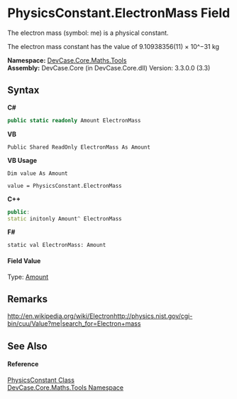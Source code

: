 # PhysicsConstant.ElectronMass Field
 

The electron mass (symbol: me) is a physical constant. 

 The electron mass constant has the value of 9.10938356(11) × 10^−31 kg

**Namespace:**&nbsp;<a href="N_DevCase_Core_Maths_Tools">DevCase.Core.Maths.Tools</a><br />**Assembly:**&nbsp;DevCase.Core (in DevCase.Core.dll) Version: 3.3.0.0 (3.3)

## Syntax

**C#**<br />
``` C#
public static readonly Amount ElectronMass
```

**VB**<br />
``` VB
Public Shared ReadOnly ElectronMass As Amount
```

**VB Usage**<br />
``` VB Usage
Dim value As Amount

value = PhysicsConstant.ElectronMass

```

**C++**<br />
``` C++
public:
static initonly Amount^ ElectronMass
```

**F#**<br />
``` F#
static val ElectronMass: Amount
```


#### Field Value
Type: <a href="T_DevCase_Core_Maths_Amount">Amount</a>

## Remarks
<a href="http://en.wikipedia.org/wiki/Electron" target="_blank">http://en.wikipedia.org/wiki/Electron</a><a href="http://physics.nist.gov/cgi-bin/cuu/Value?me|search_for=Electron+mass" target="_blank">http://physics.nist.gov/cgi-bin/cuu/Value?me|search_for=Electron+mass</a>

## See Also


#### Reference
<a href="T_DevCase_Core_Maths_Tools_PhysicsConstant">PhysicsConstant Class</a><br /><a href="N_DevCase_Core_Maths_Tools">DevCase.Core.Maths.Tools Namespace</a><br />